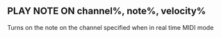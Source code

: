 ## PLAY NOTE ON channel%, note%, velocity%

Turns on the note on the channel specified when in real time MIDI mode
